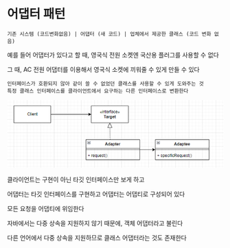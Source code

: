 # 어댑터 패턴
```
기존 시스템 (코드변화없음) | 어댑터 (새 코드) | 업체에서 제공한 클래스 (코드 변화 없음)
```

예를 들어 어댑터가 있다고 할 때, 영국식 전원 소켓엔 국산용 플러그를 사용할 수 없다

그 때, AC 전원 어댑터를 이용해서 영국식 소켓에 끼워줄 수 있게 만들 수 있다

```
인터페이스가 호환되지 않아 같이 쓸 수 없었던 클래스를 사용할 수 있게 도와주는 것
특정 클래스 인터페이스를 클라이언트에서 요구하는 다른 인터페이스로 변환한다
```

<img src="https://github.com/Geol2/Today-I-Learned/blob/main/Java/images/Pattern/adapter-1.png" />

클라이언트는 구현이 아닌 타깃 인터페이스만 보게 하고

어댑터는 타깃 인터페이스를 구현하고 어댑터는 어댑티로 구성되어 있다

모든 요청을 어댑티에 위임한다

자바에서는 다중 상속을 지원하지 않기 때문에, 객체 어댑터라고 불린다

다른 언어에서 다중 상속을 지원하므로 클래스 어댑터라는 것도 존재한다